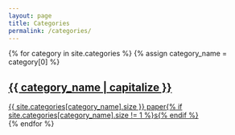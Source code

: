 ```yaml
---
layout: page
title: Categories
permalink: /categories/
---
```


<div class="categories-grid">
  {% for category in site.categories %}
    {% assign category_name = category[0] %}
    <a href="/categories/{{ category_name | slugify }}" class="category-tile-link">
      <div class="category-tile">
        <h2 class="category-title">{{ category_name | capitalize }}</h2>
        <div class="post-count">{{ site.categories[category_name].size }} paper{% if site.categories[category_name].size != 1 %}s{% endif %}</div>
      </div>
    </a>
  {% endfor %}
</div>
